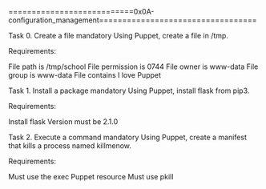 ===========================0x0A-configuration_management==================================

Task 0. Create a file
mandatory
Using Puppet, create a file in /tmp.

Requirements:

File path is /tmp/school
File permission is 0744
File owner is www-data
File group is www-data
File contains I love Puppet

Task 1. Install a package
mandatory
Using Puppet, install flask from pip3.

Requirements:

Install flask
Version must be 2.1.0

Task 2. Execute a command
mandatory
Using Puppet, create a manifest that kills a process named killmenow.

Requirements:

Must use the exec Puppet resource
Must use pkill
